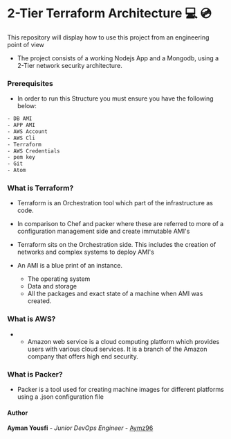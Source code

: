 # 2-Tier Terraform Architecture  :computer: :cd:

This repository will display how to use this project from an engineering point of view

- The project consists of a working Nodejs App and a Mongodb, using a 2-Tier network security architecture.

### Prerequisites
- In order to run this Structure you must ensure you have the following below:

```CSS
- DB AMI
- APP AMI
- AWS Account
- AWS Cli
- Terraform
- AWS Credentials
- pem key
- Git
- Atom
```

### What is Terraform?
- Terraform is an Orchestration tool which part of the infrastructure as code.

- In comparison to Chef and packer where these are referred to more of a configuration management side and create immutable AMI's

- Terraform sits on the Orchestration side. This includes the creation of networks and complex systems to deploy AMI's

- An AMI is a blue print of an instance.
  - The operating system
  - Data and storage
  - All the packages and exact state of a machine when AMI was created.

### What is AWS?
- - Amazon web service is a cloud computing platform which provides users with various cloud services. It is a branch of the Amazon company that offers high end security.

### What is Packer?
- Packer is a tool used for creating machine images for different platforms using a .json configuration file

#### Author
**Ayman Yousfi** - *Junior DevOps Engineer* - [Aymz96](https://github.com/Aymz96)
